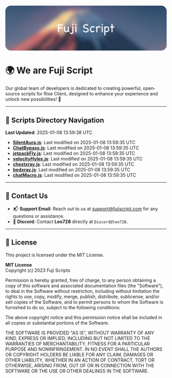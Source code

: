 ![Banner](.github/b.webp)

# 🌍 **We are Fuji Script**

Our global team of developers is dedicated to creating powerful, open-source scripts for Rise Client, designed to enhance your experience and unlock new possibilities! 🌟

---
<!-- SCRIPTS_NAVIGATION_START -->
## 📂 **Scripts Directory Navigation**

**Last Updated**: 2025-01-08 13:59:38 UTC

- **[SilentAura.js](scripts/SilentAura.js)**: Last modified on 2025-01-08 13:59:35 UTC
- **[ChatBypass.js](scripts/ChatBypass.js)**: Last modified on 2025-01-08 13:59:35 UTC
- **[jetpackFly.js](scripts/jetpackFly.js)**: Last modified on 2025-01-08 13:59:35 UTC
- **[velocityHylex.js](scripts/velocityHylex.js)**: Last modified on 2025-01-08 13:59:35 UTC
- **[chestxray.js](scripts/chestxray.js)**: Last modified on 2025-01-08 13:59:35 UTC
- **[bedxray.js](scripts/bedxray.js)**: Last modified on 2025-01-08 13:59:35 UTC
- **[chatMacro.js](scripts/chatMacro.js)**: Last modified on 2025-01-08 13:59:35 UTC

<!-- SCRIPTS_NAVIGATION_END -->

---

## 💬 **Contact Us**  
- 📬 **Support Email**: Reach out to us at [support@fujiscript.com](mailto:support@fujiscript.com) for any questions or assistance.  
- 💬 **Discord**: Contact **Leo728** directly at `Discord@leo728`.

---

## 📜 **License**

This project is licensed under the MIT License.  

**MIT License**  
Copyright (c) 2023 Fuji Scripts  

Permission is hereby granted, free of charge, to any person obtaining a copy of this software and associated documentation files (the "Software"), to deal in the Software without restriction, including without limitation the rights to use, copy, modify, merge, publish, distribute, sublicense, and/or sell copies of the Software, and to permit persons to whom the Software is furnished to do so, subject to the following conditions:  

The above copyright notice and this permission notice shall be included in all copies or substantial portions of the Software.  

THE SOFTWARE IS PROVIDED "AS IS", WITHOUT WARRANTY OF ANY KIND, EXPRESS OR IMPLIED, INCLUDING BUT NOT LIMITED TO THE WARRANTIES OF MERCHANTABILITY, FITNESS FOR A PARTICULAR PURPOSE AND NONINFRINGEMENT. IN NO EVENT SHALL THE AUTHORS OR COPYRIGHT HOLDERS BE LIABLE FOR ANY CLAIM, DAMAGES OR OTHER LIABILITY, WHETHER IN AN ACTION OF CONTRACT, TORT OR OTHERWISE, ARISING FROM, OUT OF OR IN CONNECTION WITH THE SOFTWARE OR THE USE OR OTHER DEALINGS IN THE SOFTWARE.  
